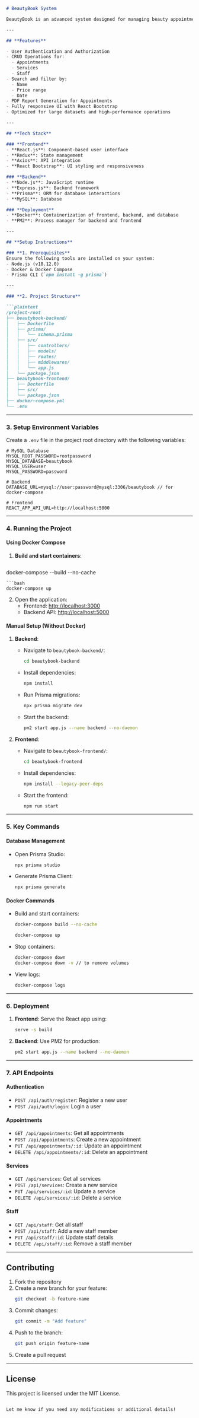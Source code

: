 ```markdown
# BeautyBook System

BeautyBook is an advanced system designed for managing beauty appointments, services, and staff. It allows users to add, update, delete, and view records, with features like search, filter, and PDF report generation. The system uses a modern tech stack and is containerized using Docker for seamless deployment.

---

## **Features**

- User Authentication and Authorization
- CRUD Operations for:
  - Appointments
  - Services
  - Staff
- Search and filter by:
  - Name
  - Price range
  - Date
- PDF Report Generation for Appointments
- Fully responsive UI with React Bootstrap
- Optimized for large datasets and high-performance operations

---

## **Tech Stack**

### **Frontend**
- **React.js**: Component-based user interface
- **Redux**: State management
- **Axios**: API integration
- **React Bootstrap**: UI styling and responsiveness

### **Backend**
- **Node.js**: JavaScript runtime
- **Express.js**: Backend framework
- **Prisma**: ORM for database interactions
- **MySQL**: Database

### **Deployment**
- **Docker**: Containerization of frontend, backend, and database
- **PM2**: Process manager for backend and frontend

---

## **Setup Instructions**

### **1. Prerequisites**
Ensure the following tools are installed on your system:
- Node.js (v18.12.0)
- Docker & Docker Compose
- Prisma CLI (`npm install -g prisma`)

---

### **2. Project Structure**

```plaintext
/project-root
├── beautybook-backend/
│   ├── Dockerfile
│   ├── prisma/
│   │   └── schema.prisma
│   ├── src/
│   │   ├── controllers/
│   │   ├── models/
│   │   ├── routes/
│   │   ├── middlewares/
│   │   └── app.js
│   └── package.json
├── beautybook-frontend/
│   ├── Dockerfile
│   ├── src/
│   └── package.json
├── docker-compose.yml
└── .env
```

---

### **3. Setup Environment Variables**

Create a `.env` file in the project root directory with the following variables:

```env
# MySQL Database
MYSQL_ROOT_PASSWORD=rootpassword
MYSQL_DATABASE=beautybook
MYSQL_USER=user
MYSQL_PASSWORD=password

# Backend
DATABASE_URL=mysql://user:password@mysql:3306/beautybook // for docker-compose

# Frontend
REACT_APP_API_URL=http://localhost:5000
```

---

### **4. Running the Project**

#### **Using Docker Compose**
1. **Build and start containers**:
    ```bash
  docker-compose --build --no-cache
  ```
  ```bash
  docker-compose up
  ```
2. Open the application:
   - Frontend: [http://localhost:3000](http://localhost:3000)
   - Backend API: [http://localhost:5000](http://localhost:5000)

#### **Manual Setup (Without Docker)**
1. **Backend**:
   - Navigate to `beautybook-backend/`:
     ```bash
     cd beautybook-backend
     ```
   - Install dependencies:
     ```bash
     npm install
     ```
   - Run Prisma migrations:
     ```bash
     npx prisma migrate dev
     ```
   - Start the backend:
     ```bash
     pm2 start app.js --name backend --no-daemon
     ```

2. **Frontend**:
   - Navigate to `beautybook-frontend/`:
     ```bash
     cd beautybook-frontend
     ```
   - Install dependencies:
     ```bash
     npm install --legacy-peer-deps
     ```
   - Start the frontend:
     ```bash
     npm run start
     ```

---

### **5. Key Commands**

#### **Database Management**
- Open Prisma Studio:
  ```bash
  npx prisma studio
  ```
- Generate Prisma Client:
  ```bash
  npx prisma generate
  ```

#### **Docker Commands**
- Build and start containers:
  ```bash
  docker-compose build --no-cache
  ```
  ```bash
  docker-compose up
  ```
- Stop containers:
  ```bash
  docker-compose down 
  docker-compose down -v // to remove volumes
  ```
- View logs:
  ```bash
  docker-compose logs
  ```

---

### **6. Deployment**

1. **Frontend**: Serve the React app using:
   ```bash
   serve -s build
   ```
2. **Backend**: Use PM2 for production:
   ```bash
   pm2 start app.js --name backend --no-daemon
   ```

---

### **7. API Endpoints**

#### **Authentication**
- `POST /api/auth/register`: Register a new user
- `POST /api/auth/login`: Login a user

#### **Appointments**
- `GET /api/appointments`: Get all appointments
- `POST /api/appointments`: Create a new appointment
- `PUT /api/appointments/:id`: Update an appointment
- `DELETE /api/appointments/:id`: Delete an appointment

#### **Services**
- `GET /api/services`: Get all services
- `POST /api/services`: Create a new service
- `PUT /api/services/:id`: Update a service
- `DELETE /api/services/:id`: Delete a service

#### **Staff**
- `GET /api/staff`: Get all staff
- `POST /api/staff`: Add a new staff member
- `PUT /api/staff/:id`: Update staff details
- `DELETE /api/staff/:id`: Remove a staff member

---

## **Contributing**
1. Fork the repository
2. Create a new branch for your feature:
   ```bash
   git checkout -b feature-name
   ```
3. Commit changes:
   ```bash
   git commit -m "Add feature"
   ```
4. Push to the branch:
   ```bash
   git push origin feature-name
   ```
5. Create a pull request

---

## **License**
This project is licensed under the MIT License.
```

Let me know if you need any modifications or additional details!